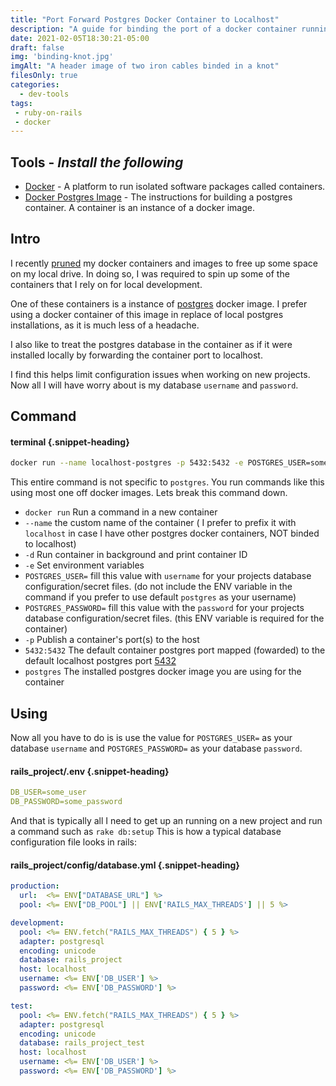 ```yaml
---
title: "Port Forward Postgres Docker Container to Localhost"
description: "A guide for binding the port of a docker container running postgres to localhost"
date: 2021-02-05T18:30:21-05:00
draft: false
img: 'binding-knot.jpg'
imgAlt: "A header image of two iron cables binded in a knot"
filesOnly: true
categories:
  - dev-tools
tags:
 - ruby-on-rails
 - docker
---
```


## Tools - *Install the following*
- [Docker](https://www.docker.com/) - A platform to run isolated software packages called containers.
- [Docker Postgres Image](https://hub.docker.com/_/postgres) - The instructions for building a postgres container. A container is an instance of a docker image.

Intro
----------------------

I recently
[pruned](https://www.digitalocean.com/community/tutorials/how-to-remove-docker-images-containers-and-volumes)
my docker containers and images to free up some space on my local drive. In
doing so, I was required to spin up some of the containers that I rely on for
local development.

One of these containers is a instance of [postgres](https://hub.docker.com/_/postgres) docker
image. I prefer using a docker container of this image in replace of local postgres installations, as
it is much less of a headache.

I also like to treat the postgres database in the container as if it were installed
locally by forwarding the container port to localhost.

I find this helps limit configuration issues when working on new projects.
Now all I will have worry about is my database `username` and `password`.

Command
----------------------

#### terminal {.snippet-heading}
```bash
docker run --name localhost-postgres -p 5432:5432 -e POSTGRES_USER=some_user -e POSTGRES_PASSWORD=some_password -d postgres
```
This entire command is not specific to `postgres`.  You run commands like this using most one off docker images.
Lets break this command down.

- `docker run` Run a command in a new container
- `--name` the custom name of the container ( I prefer to prefix it with `localhost` in case I have other postgres docker containers, NOT binded to localhost)
- `-d` Run container in background and print container ID
- `-e` Set environment variables
- `POSTGRES_USER=` fill this value with `username` for your projects database configuration/secret files. (do not include the ENV variable in the command if you prefer to use default `postgres` as your username)
- `POSTGRES_PASSWORD=` fill this value with the `password` for your projects database configuration/secret files. (this ENV variable is required for the container)
- `-p` Publish a container's port(s) to the host
- `5432:5432` The default container postgres port mapped (fowarded) to the default localhost postgres port [5432](https://www.adminsub.net/tcp-udp-port-finder/5432)
- `postgres` The installed postgres docker image you are using for the container


Using
-------------

Now all you have to do is is use the value for `POSTGRES_USER=` as your database `username` and `POSTGRES_PASSWORD=` as your database `password`.

#### rails_project/.env {.snippet-heading}
```yml
DB_USER=some_user
DB_PASSWORD=some_password
```

And that is typically all I need to get up an running on a new project and run a command such as `rake db:setup`
This is how a typical database configuration file looks in rails:

#### rails_project/config/database.yml {.snippet-heading}
```yml
production:
  url:  <%= ENV["DATABASE_URL"] %>
  pool: <%= ENV["DB_POOL"] || ENV['RAILS_MAX_THREADS'] || 5 %>

development:
  pool: <%= ENV.fetch("RAILS_MAX_THREADS") { 5 } %>
  adapter: postgresql
  encoding: unicode
  database: rails_project
  host: localhost
  username: <%= ENV['DB_USER'] %>
  password: <%= ENV['DB_PASSWORD'] %>

test:
  pool: <%= ENV.fetch("RAILS_MAX_THREADS") { 5 } %>
  adapter: postgresql
  encoding: unicode
  database: rails_project_test
  host: localhost
  username: <%= ENV['DB_USER'] %>
  password: <%= ENV['DB_PASSWORD'] %>
```
